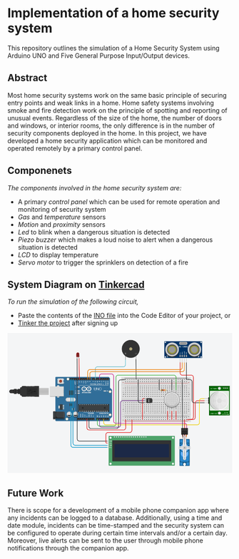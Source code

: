 # Implementation of a home security system
This repository outlines the simulation of a Home Security System using Arduino UNO and Five General Purpose Input/Output devices.

## Abstract
Most home security systems work on the same basic principle of securing entry points and weak links in a home. Home safety systems involving smoke and fire detection work on the principle of spotting and reporting of unusual events. Regardless of the size of the home, the number of doors and windows, or interior rooms, the only difference is in the number of security components deployed in the home. 
In this project, we have developed a home security application which can be monitored and operated remotely by a primary control panel. 

## Componenets
_The components involved in the home security system are:_
- A primary _control panel_ which can be used for remote operation and monitoring of security system
- _Gas_ and _temperature_ sensors
- _Motion_ and _proximity_ sensors
- _Led_ to blink when a dangerous situation is detected
- _Piezo buzzer_ which makes a loud noise to alert when a dangerous situation is detected
- _LCD_ to display temperature
- _Servo motor_ to trigger the sprinklers on detection of a fire

## System Diagram on <a href="https://www.tinkercad.com/">Tinkercad</a>
_To run the simulation of the following circuit,_
- Paste the contents of the [INO file](home_security_system_code.ino) into the Code Editor of your project, or 
- [Tinker the project](https://www.tinkercad.com/things/1XtbIEpOgQz) after signing up

![image](https://github.com/TJ202/home-security-system/blob/main/Home%20Security%20System.png)

## Future Work
There is scope for a development of a mobile phone companion app where any incidents can be logged to a database. Additionally, using a time and date module, incidents can be time-stamped and the security system can be configured to operate during certain time intervals and/or a certain day. Moreover, live alerts can be sent to the user through mobile phone notifications through the companion app. 

